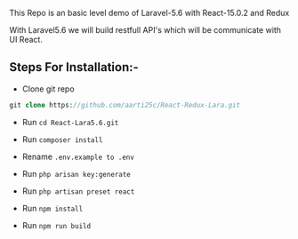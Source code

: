 
This Repo is an basic level demo of Laravel-5.6 with React-15.0.2 and Redux

With Laravel5.6 we will build restfull API's which will be communicate with UI React.

## Steps For Installation:-
- Clone git repo
```PHP
git clone https://github.com/aarti25c/React-Redux-Lara.git
```
- Run `cd React-Lara5.6.git`

- Run `composer install`

- Rename `.env.example to .env`

- Run `php arisan key:generate`

- Run `php artisan preset react`

- Run `npm install`

- Run `npm run build`

